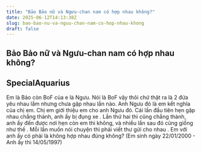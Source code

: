 ```yaml
---
title: "Bảo Bảo nữ và Ngưu-chan nam có hợp nhau không?"
date: 2025-06-12T14:13:38Z
slug: bao-bao-nu-va-nguu-chan-nam-co-hop-nhau-khong
draft: false
---
```


## Bảo Bảo nữ và Ngưu-chan nam có hợp nhau không?

## SpecialAquarius

Em là Bảo còn BoF của e là Ngưu. Nói là BoF vậy thôi chứ thật ra là 2 đứa yêu nhau lắm nhưng chưa gặp nhau lần nào. Anh Ngưu đó là em kết nghĩa của chị em. Chị em giới thiệu em cho anh Ngưu đó. Cái lần đầu tiên hẹn gặp nhau chẳng thành, anh ấy bị đụng xe . Lần thứ hai thì cũng chẳng thành, anh ấy đến được nơi hẹn còn em thì không, và nhiều lần sau đó cũng giống như thế . Mỗi lần muốn nói chuyện thì phải viết thư gửi cho nhau .
Em với anh ấy có phải là không hợp nhau đúng không?
(Em sinh ngày 22/01/2000 - Anh ấy thì 14/05/1997)